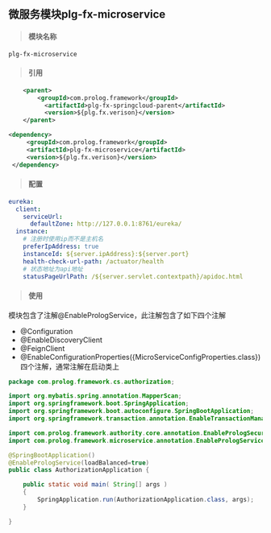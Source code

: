 ## 微服务模块plg-fx-microservice

> #### 模块名称

```
plg-fx-microservice
```

> #### 引用

```xml
    <parent>
        <groupId>com.prolog.framework</groupId>
          <artifactId>plg-fx-springcloud-parent</artifactId>
          <version>${plg.fx.verison}</version>
    </parent>

<dependency>
     <groupId>com.prolog.framework</groupId>
     <artifactId>plg-fx-microservice</artifactId>
     <version>${plg.fx.verison}</version>
 </dependency>
```

> #### 配置

```yaml
eureka: 
  client: 
    serviceUrl: 
      defaultZone: http://127.0.0.1:8761/eureka/
  instance: 
    # 注册时使用ip而不是主机名
    preferIpAddress: true
    instanceId: ${server.ipAddress}:${server.port}
    health-check-url-path: /actuator/health
    # 状态地址为api地址
    statusPageUrlPath: /${server.servlet.contextpath}/apidoc.html
```

> #### 使用

模块包含了注解@EnablePrologService，此注解包含了如下四个注解

* @Configuration
* @EnableDiscoveryClient
* @FeignClient
* @EnableConfigurationProperties\({MicroServiceConfigProperties.class}\)四个注解，通常注解在启动类上

```java
package com.prolog.framework.cs.authorization;

import org.mybatis.spring.annotation.MapperScan;
import org.springframework.boot.SpringApplication;
import org.springframework.boot.autoconfigure.SpringBootApplication;
import org.springframework.transaction.annotation.EnableTransactionManagement;

import com.prolog.framework.authority.core.annotation.EnablePrologSecurityServer;
import com.prolog.framework.microservice.annotation.EnablePrologService;

@SpringBootApplication()
@EnablePrologService(loadBalanced=true)
public class AuthorizationApplication {

    public static void main( String[] args )
    {
        SpringApplication.run(AuthorizationApplication.class, args);
    }

}
```



